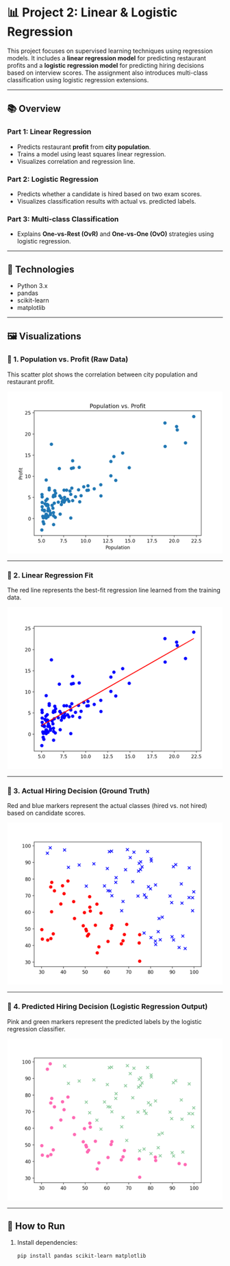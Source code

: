 # 📊 Project 2: Linear & Logistic Regression

This project focuses on supervised learning techniques using regression models. It includes a **linear regression model** for predicting restaurant profits and a **logistic regression model** for predicting hiring decisions based on interview scores. The assignment also introduces multi-class classification using logistic regression extensions.

---

## 📚 Overview

### Part 1: Linear Regression
- Predicts restaurant **profit** from **city population**.
- Trains a model using least squares linear regression.
- Visualizes correlation and regression line.

### Part 2: Logistic Regression
- Predicts whether a candidate is hired based on two exam scores.
- Visualizes classification results with actual vs. predicted labels.

### Part 3: Multi-class Classification
- Explains **One-vs-Rest (OvR)** and **One-vs-One (OvO)** strategies using logistic regression.

---

## 🧪 Technologies
- Python 3.x
- pandas
- scikit-learn
- matplotlib

---

## 🖼️ Visualizations

### 📍 1. Population vs. Profit (Raw Data)
This scatter plot shows the correlation between city population and restaurant profit.

![Population vs Profit - Raw](Figure_1.png)

---

### 📍 2. Linear Regression Fit
The red line represents the best-fit regression line learned from the training data.

![Linear Regression Line](Figure_2.png)

---

### 📍 3. Actual Hiring Decision (Ground Truth)
Red and blue markers represent the actual classes (hired vs. not hired) based on candidate scores.

![Logistic Regression - Actual Labels](Figure_3.png)

---

### 📍 4. Predicted Hiring Decision (Logistic Regression Output)
Pink and green markers represent the predicted labels by the logistic regression classifier.

![Logistic Regression - Predicted Labels](Figure_4.png)

---

## 🚀 How to Run

1. Install dependencies:
   ```bash
   pip install pandas scikit-learn matplotlib
